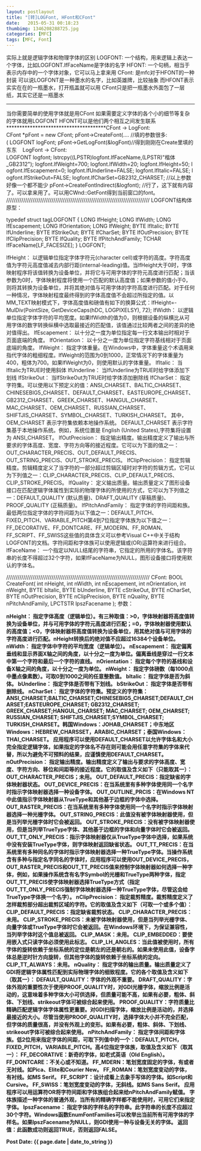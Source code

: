 ```yaml
---
layout: postlayout
title: "[转]LOGFont, HFont和CFont"
date:   2015-05-31 00:18:23 
thumbimg: 1346208288725.jpg
categories: [MFC]
tags: [MFC, Font]
---
```

实际上就是逻辑字体和物理字体的区别
LOGFONT:&nbsp;一个结构，用来逻辑上表达一个字体，比如LOGFONT.lfFaceName是字体的名字&nbsp;HFONT:&nbsp;一个句柄，相当于表示内存中的一个字体对象，它可以马上拿来用&nbsp;CFont:&nbsp;是mfc对于HFONT的一种封装&nbsp;可以说LOGFONT是一种墨水的名字，比如英雄牌，比较抽象&nbsp;而HFONT表示实实在在的一瓶墨水，打开瓶盖就可以用&nbsp;CFont只是把一瓶墨水外面包了一层纸，其实它还是一瓶墨水

**************************************
当你需要简单的使用字体就是用CFont&nbsp;如果需要定义字体的各个小的细节等复杂的字体就用LOGFONT&nbsp;HFONT可以是他们两个相互之间发生联系**************************************CFont -&gt; LogFont:
&nbsp;
CFont&nbsp;*pFont&nbsp;=&nbsp;new&nbsp;CFont;&nbsp;pFont-&gt;CreateFont(....&nbsp;//填的参数很多:(&nbsp;LOGFONT&nbsp;logFont;&nbsp;pFont-&gt;GetLogFont(&amp;logFont)//得到刚刚在Create里填的东东&nbsp;
&nbsp;
LogFont -&gt; CFont:
LOGFONT&nbsp;logfont;&nbsp;lstrcpy((LPSTR)logfont.lfFaceName,(LPSTR)"楷体_GB2312");&nbsp;logfont.lfWeight=700;&nbsp;logfont.lfWidth=20;&nbsp;logfont.lfHeight=50;&nbsp;logfont.lfEscapement=0;&nbsp;logfont.lfUnderline=FALSE;&nbsp;logfont.lfItalic=FALSE;&nbsp;logfont.lfStrikeOut=FALSE;&nbsp;logfont.lfCharSet=GB2312_CHARSET;&nbsp;//以上参数好像一个都不能少&nbsp;pFont-&gt;CreateFontIndirect(&amp;logfont);&nbsp;//行了，这下就有内容了。可以拿来用了。可以用CWnd::GetFont得到当前窗口的font。
&nbsp;
////////////////////////////////////////////////////////////////////////////
LOGFONT结构体原型：

typedef struct tagLOGFONT
{
LONG lfHeight;
LONG lfWidth;
LONG lfEscapement;
LONG lfOrientation;
LONG lfWeight;
BYTE lfItalic;
BYTE lfUnderline;
BYTE lfStrikeOut;
BYTE lfCharSet;
BYTE lfOutPrecision;
BYTE lfClipPrecision;
BYTE lfQuality;
BYTE lfPitchAndFamily;
TCHAR lfFaceName[LF_FACESIZE];
} LOGFONT;

lfHeight：
以逻辑单位指定字体字符元(character cell)或字符的高度。字符高度值为字符元高度值减去内部行距(internal-leading)值。当lfHeight大于0时，字体映射程序将该值转换为设备单位，并将它与可用字体的字符元高度进行匹配；当该参数为0时，字体映射程度将使用一个匹配的默认高度值；如果参数的值小于0，则将其转换为设备单位，并将其绝对值与可用字体的字符高度进行匹配。对于任何一种情况，字体映射程度最终得到的字体高度值不会超过所指定的值。以MM_TEXT映射模式下，字体高度值和磅值有如下的换算公式：lfHeight=-MulDiv(PointSize, GetDeviceCaps(hDC, LOGPIXELSY), 72);
lfWidth：
以逻辑单位指定字体字符的平均宽度。如果lfWidth的值为0，则根据设备的纵横比从可用字体的数字转换纵横中选取最接近的匹配值，该值通过比较两者之间的差异的绝对值得出。
lfEscapement：
以十分之一度为单位指定每一行文本输出时相对于页面底端的角度。
lfOrientation：
以十分之一度为单位指定字符基线相对于页面底端的角度。
lfWeight：
指定字体重量。在Windows中，字体重量这个术语用来指代字体的粗细程度。lfWeight的范围为0到1000，正常情况下的字体重量为400，粗体为700。如果lfWeight为0，则使用默认的字体重量。
lfItalic：
当lfItalic为TRUE时使用斜体
lfUnderline：
当lfUnderline为TRUE时给字体添加下划线
lfStrikeOut：
当lfStrikeOut为TRUE时给字体添加删除线
lfCharSet：
指定字符集。可以使用以下预定义的值：ANSI_CHARSET、BALTIC_CHARSET、CHINESEBIG5_CHARSET、DEFAULT_CHARSET、EASTEUROPE_CHARSET、GB2312_CHARSET、GREEK_CHARSET、HANGUL_CHARSET、MAC_CHARSET、OEM_CHARSET、RUSSIAN_CHARSET、SHIFTJIS_CHARSET、SYMBOL_CHARSET、TURKISH_CHARSET。
其中，OEM_CHARSET 表示字符集依赖本地操作系统。
DEFAULT_CHARSET 表示字符集基于本地操作系统。例如，系统位置是 English (United States),字符集将设置为 ANSI_CHARSET。
lfOutPrecision：
指定输出精度。输出精度定义了输出与所要求的字体高度、宽度、字符方向等的接近程度。它可以为下面的值之一：OUT_CHARACTER_PRECIS、OUT_DEFAULT_PRECIS、OUT_STRING_PRECIS、OUT_STROKE_PRECIS。
lfClipPrecision：
指定剪辑精度。剪辑精度定义了当字符的一部分超过剪辑区域时对字符的剪辑方式，它可以为下列值之一：CLIP_CHARACTER_PRECIS、CLIP_DEFAULT_PRECIS、CLIP_STROKE_PRECIS。
lfQuality：
定义输出质量。输出质量定义了图形设备接口在匹配逻辑字体属性到实际的物理字体的所使用的方式，它可以为下列值之一：DEFAULT_QUALITY (默认质量)、DRAFT_QUALITY (草稿质量)、PROOF_QUALITY (正稿质量)。
lfPitchAndFamily：
指定字体的字符间距和族。最低两位指定字体的字符间距为以下值之一：DEFAULT_PITCH、FIXED_PITCH、VARIABLE_PITCH第4到7位指定字体族为以下值之一：FF_DECORATIVE、FF_DONTCARE、FF_MODERN、FF_ROMAN、FF_SCRIPT、FF_SWISS这些值的具体含义可以参考Visual C++中关于结构LOGFONT的文档。字符间距和字体族可以使用逻辑或(OR)运算符来进行组合。
lfFaceName：
一个指定以NULL结尾的字符串，它指定的所用的字体名。该字符串的长度不得超过32个字符，如果lfFaceName为NULL，图形设备接口将使用默认的字体名。


////////////////////////////////////////////////////////////////////////////
CFont:
BOOL CreateFont(
int nHeight,
int nWidth,
int nEscapement,
int nOrientation,
int nWeight,
BYTE bItalic,
BYTE bUnderline,
BYTE cStrikeOut,
BYTE nCharSet,
BYTE nOutPrecision,
BYTE nClipPrecision,
BYTE nQuality,
BYTE nPitchAndFamily,
LPCTSTR lpszFacename
);
参数：

<strong>nHeight：
指定字体高度（逻辑单位）。有三种取值：&gt;0，字体映射器将高度值转换为设备单位，并与可用字体的字符元高度进行匹配；=0，字体映射器使用默认的高度值；&lt;0，字体映射器将高度值转换为设备单位，用其绝对值与可用字体的字符高度进行匹配。nHeight转换后的绝对值不应超过16384个设备单位。
<strong>nWidth：
指定字体中字符的平均宽度（逻辑单位）。
<strong>nEscapement：
指定偏离垂线和显示界面X轴之间的角度，以十分之一度为单位。偏离垂线是穿过一行文本中第一个字符和最后一个字符的直线。
<strong>nOrientation：
指定每个字符的基线和设备X轴之间的角度，以十分之一度为单位。
<strong>nWeight：
指定字体磅数（每1000点中墨点像素数）。可取0到1000之间的任意整数值。
<strong>bItalic：
指定字体是否为斜体。
<strong>bUnderline：
指定字体是否带有下划线。
<strong>bStrikeOut：
指定字体是否带有删除线。
<strong>nCharSet：
指定字体的字符集。预定义的字符集：
ANSI_CHARSET;BALTIC_CHARSET;CHINESEBIG5_CHARSET;DEFAULT_CHARSET;EASTEUROPE_CHARSET; GB2312_CHARSET; GREEK_CHARSET;HANGUL_CHARSET; MAC_CHARSET; OEM_CHARSET; RUSSIAN_CHARSET; SHIFTJIS_CHARSET;SYMBOL_CHARSET; TURKISH_CHARSET。韩国Windows：JOHAB_CHARSET；中东地区Windows：HEBREW_CHARSSET，ARABIC_CHARSET；泰国Windows：THAI_CHARSET。
应用程序可以使用DEFAULT_CHARSET以允许字体名和大小完全指定逻辑字体，如果指定的字体名不存在则可能会用任意字符集的字体来代替，所以为避免不可预料的结果，应谨慎使用DEFAULT_CHARSET。
<strong>nOutPrecision：
指定输出精度。输出精度定义了输出与要求的字体高度、宽度、字符方向、移位和间距等的接近程度。它的取值及含义如下（只能取其一）：
OUT_CHARACTER_PRECIS；未用。
OUT_DEFAULT_PRECIS：指定缺省的字体映射器状态。
OUT_DEVICE_PRECIS：在当系统里有多种字体使用同一个名字时指示字体映射器选择一种设备字体。
OUT_OUTLINE_PRCIS：在Windows NT中此值指示字体映射器从TrueType和其他基于边框的字体中选择。
OUT_RASTER_PRECIS：在当系统里有多种字体使用同一个名字时指示字体映射器选择一种光栅字体。
OUT_STRING_PRECIS：此值没有被字体映射器使用，但是当列举光栅字体时它会被返回。
OUT_STROKE_PRECIS：没有被字体映射器使用，但是当列举TrueType字体、其他基于边框的字体和向量字体时它会被返回。
OUT_TT_ONLY_PRECIS：指示字体映射器仅从TrueType字体中选择，如果系统中没有安装TrueType字体，则字体映射返回缺省状态。
OUT_TT_PRECIS：在当系统里有多种同名的字体时指示字体映射器选择一种TrueType字体。当操作系统含有多种与指定名字同名的字体时，应用程序可以使用OUT_DEVICE_PRECIS，OUT_RASTER_PRECIS和OUT_TT_PRECIS值来控制字体映射器如何选择一种字体，例如，如果操作系统含有名字Symbol的光栅和TrueType两种字体，指定OUT_TT_PRECIS使字体映射器选择TrueType方式（指定OUT_TT_ONLY_PRECIS强制字体映射器选择一种TrueType字体，尽管这会给TrueType字体换一个名字）。
<strong>nClipPrecision：
指定裁剪精度。裁剪精度定义了怎样裁剪部分超出裁剪区域的字符。它的取值及含义如下（可取一个或多个值）：
CLIP_DEFAULT_PRECIS：指定缺省裁剪状态。
CLIP_CHARACTER_PRECIS：未用。
CLIP_STROKE_PRECIS：未被字体映射器使用，但是当列举光栅字体、向量字体或TrueType字体时它会被返回。在Windows环境下，为保证兼容性，当列举字体时这个值总被返回。
CLIP_MASK：未用。
CLIP_EMBEDDED：要使用嵌入式只读字体必须使用此标志。
CLIP_LH_ANGLES：当此值被使用时，所有字体的旋转依赖于坐标系统的定位是朝左的还是朝右的。如果未使用此值，设备字体总是逆时针方向旋转，但其他字体的旋转依赖于坐标系统的定向。
CLIP_TT_ALWAYS：未用。
<strong>nQuality：
指定字体的输出质量。输出质量定义了GDI将逻辑字体属性匹配到实际物理字体的细致程度。它的各个取值及含义如下（取其一）：
DEFAULT_QUALITY：字体的外观不重要。
DRAFT_QUALITY：字体外观的重要性次于使用PROOF_QUALITY时，对GDI光栅字体，缩放比例是活动的，这意味着多种字体大小可供选择，但质量可能不高，如果有必要，粗体、斜体、下划线、strikeout字体可被综合起来使用。
PROOF_QUALITY：字符质量比精确匹配逻辑字体字体属性更重要。对GDI扫描字体，缩放比例是活动的，并选择最接近的大小。尽管当使用PROOF_QUALITY时，选择字体大小并不完全匹配，但字体的质量很高，并没有外观上的变形。如果有必要，粗体、斜体、下划线、strikeout字体可被综合起来使用。
<strong>nPitchAndFamily：
指定字体间距和字体族。低2位用来指定字体的间距，可取下列值中的一个：DEFAULT_PITCH，FIXED_PITCH，VARIABLE_PITCH。高4位指定字体族，取值及含义如下（取其一）：
FF_DECORATIVE：新奇的字体，如老式英语（Old English）。
FF_DONTCARE：不关心或不知道。
FF_MDERN：笔划宽度固定的字体，有或者无衬线。如Pica、Elite和Courier New。
FF_ROMAN：笔划宽度变动的字体，有衬线。如MS Serif。
FF_SCRIPT：设计成看上去象手写体的字体。如Script和Cursive。
FF_SWISS：笔划宽度变动的字体，无斜线。如MS Sans Serif。
应用程序可以用运算符OR将字符间距和字体族组合起来给nPitchAndFamily赋值。
字体族描述一种字体的普通外观，当所有的精确字样都不能使用时，可用它们来指定字体。
<strong>lpszFacename：
指定字体的字样名的字符串。此字符串的长度不应超过30个字符。Windows函数EnumFontFamilies可以枚举出当前所有可用字体的字样名。如果lpszFacename为NULL，则GDI使用一种与设备无关的字体。
返回值：此函数成功则返回TRUE，否则返回FALSE。

Post Date: {{ page.date | date_to_string }}